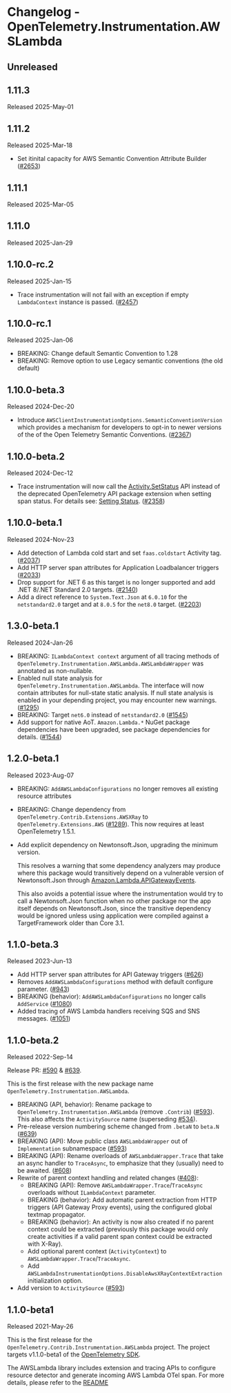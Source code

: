 # Changelog - OpenTelemetry.Instrumentation.AWSLambda

## Unreleased

## 1.11.3

Released 2025-May-01

## 1.11.2

Released 2025-Mar-18

* Set itinital capacity for AWS Semantic Convention Attribute Builder
  ([#2653](https://github.com/open-telemetry/opentelemetry-dotnet-contrib/pull/2653))

## 1.11.1

Released 2025-Mar-05

## 1.11.0

Released 2025-Jan-29

## 1.10.0-rc.2

Released 2025-Jan-15

* Trace instrumentation will not fail with an exception
  if empty `LambdaContext` instance is passed.
  ([#2457](https://github.com/open-telemetry/opentelemetry-dotnet-contrib/pull/2457))

## 1.10.0-rc.1

Released 2025-Jan-06

* BREAKING: Change default Semantic Convention to 1.28
* BREAKING: Remove option to use Legacy semantic conventions (the old default)

## 1.10.0-beta.3

Released 2024-Dec-20

* Introduce `AWSClientInstrumentationOptions.SemanticConventionVersion` which
  provides a mechanism for developers to opt-in to newer versions of the
  of the Open Telemetry Semantic Conventions.
  ([#2367](https://github.com/open-telemetry/opentelemetry-dotnet-contrib/pull/2367))

## 1.10.0-beta.2

Released 2024-Dec-12

* Trace instrumentation will now call the [Activity.SetStatus](https://learn.microsoft.com/dotnet/api/system.diagnostics.activity.setstatus)
  API instead of the deprecated OpenTelemetry API package extension when setting
  span status. For details see: [Setting Status](https://github.com/open-telemetry/opentelemetry-dotnet/blob/main/src/OpenTelemetry.Api/README.md#setting-status).
  ([#2358](https://github.com/open-telemetry/opentelemetry-dotnet-contrib/pull/2358))

## 1.10.0-beta.1

Released 2024-Nov-23

* Add detection of Lambda cold start and set `faas.coldstart` Activity tag.
  ([#2037](https://github.com/open-telemetry/opentelemetry-dotnet-contrib/pull/2037))
* Add HTTP server span attributes for Application Loadbalancer triggers
  ([#2033](https://github.com/open-telemetry/opentelemetry-dotnet-contrib/pull/2033))
* Drop support for .NET 6 as this target is no longer supported
  and add .NET 8/.NET Standard 2.0 targets.
  ([#2140](https://github.com/open-telemetry/opentelemetry-dotnet-contrib/pull/2140))
* Add a direct reference to `System.Text.Json` at `6.0.10` for the
  `netstandard2.0` target and at `8.0.5` for the `net8.0` target.
  ([#2203](https://github.com/open-telemetry/opentelemetry-dotnet-contrib/pull/2203))

## 1.3.0-beta.1

Released 2024-Jan-26

* BREAKING: `ILambdaContext context` argument of all tracing methods of
  `OpenTelemetry.Instrumentation.AWSLambda.AWSLambdaWrapper` was annotated as non-nullable.
* Enabled null state analysis for `OpenTelemetry.Instrumentation.AWSLambda`.
  The interface will now contain attributes for null-state static analysis.
  If null state analysis is enabled in your depending project, you may encounter
  new warnings.
  ([#1295](https://github.com/open-telemetry/opentelemetry-dotnet-contrib/pull/1295))
* BREAKING: Target `net6.0` instead of `netstandard2.0`
  ([#1545](https://github.com/open-telemetry/opentelemetry-dotnet-contrib/pull/1545))
* Add support for native AoT.
  `Amazon.Lambda.*` NuGet package dependencies have been upgraded, see package
  dependencies for details.
  ([#1544](https://github.com/open-telemetry/opentelemetry-dotnet-contrib/pull/1544))

## 1.2.0-beta.1

Released 2023-Aug-07

* BREAKING: `AddAWSLambdaConfigurations` no longer removes all existing
  resource attributes
* BREAKING: Change dependency from `OpenTelemetry.Contrib.Extensions.AWSXRay`
  to `OpenTelemetry.Extensions.AWS`
  ([#1289](https://github.com/open-telemetry/opentelemetry-dotnet-contrib/pull/1289)).
  This now requires at least OpenTelemetry 1.5.1.
* Add explicit dependency on Newtonsoft.Json, upgrading the minimum version.

  This resolves a warning that some dependency analyzers may produce where this
  package would transitively depend on a vulnerable version of Newtonsoft.Json
  through [Amazon.Lambda.APIGatewayEvents][].

  This also avoids a potential issue where the instrumentation would try to call
  a Newtonsoft.Json function when no other package nor the app itself depends on
  Newtonsoft.Json, since the transitive dependency would be ignored unless using
  application were compiled against a TargetFramework older than Core 3.1.

[Amazon.Lambda.APIGatewayEvents]: https://www.nuget.org/packages/Amazon.Lambda.APIGatewayEvents/2.4.1#dependencies-body-tab

## 1.1.0-beta.3

Released 2023-Jun-13

* Add HTTP server span attributes for API Gateway triggers
  ([#626](https://github.com/open-telemetry/opentelemetry-dotnet-contrib/pull/626))
* Removes `AddAWSLambdaConfigurations` method with default configure parameter.
  ([#943](https://github.com/open-telemetry/opentelemetry-dotnet-contrib/pull/943))
* BREAKING (behavior): `AddAWSLambdaConfigurations` no longer calls `AddService`
  ([#1080](https://github.com/open-telemetry/opentelemetry-dotnet-contrib/pull/1080))
* Added tracing of AWS Lambda handlers receiving SQS and SNS messages.
  ([#1051](https://github.com/open-telemetry/opentelemetry-dotnet-contrib/pull/1051))

## 1.1.0-beta.2

Released 2022-Sep-14

Release PR: [#590](https://github.com/open-telemetry/opentelemetry-dotnet-contrib/pull/590)
& [#639](https://github.com/open-telemetry/opentelemetry-dotnet-contrib/pull/639).

This is the first release with the new package name `OpenTelemetry.Instrumentation.AWSLambda`.

* BREAKING (API, behavior): Rename package to `OpenTelemetry.Instrumentation.AWSLambda`
  (remove `.Contrib`) ([#593](https://github.com/open-telemetry/opentelemetry-dotnet-contrib/pull/593)).
  This also affects the `ActivitySource` name (superseding [#534](https://github.com/open-telemetry/opentelemetry-dotnet-contrib/pull/534)).
* Pre-release version numbering scheme changed from `.betaN` to `beta.N` ([#639](https://github.com/open-telemetry/opentelemetry-dotnet-contrib/pull/639))
* BREAKING (API): Move public class `AWSLambdaWrapper` out of `Implementation` subnamespace
  ([#593](https://github.com/open-telemetry/opentelemetry-dotnet-contrib/pull/593))
* BREAKING (API): Rename overloads of `AWSLambdaWrapper.Trace` that take an async
  handler to `TraceAsync`, to emphasize that they (usually) need to be awaited.
  ([#608](https://github.com/open-telemetry/opentelemetry-dotnet-contrib/pull/608))
* Rewrite of parent context handling and related changes
  ([#408](https://github.com/open-telemetry/opentelemetry-dotnet-contrib/pull/408)):
  * BREAKING (API): Remove `AWSLambdaWrapper.Trace`/`TraceAsync` overloads
    without `ILambdaContext` parameter.
  * BREAKING (behavior): Add automatic parent extraction from HTTP triggers
    (API Gateway Proxy events), using the configured global textmap propagator.
  * BREAKING (behavior): An activity is now also created if no parent context
    could be extracted (previously this package would only create activities if
    a valid parent span context could be extracted with X-Ray).
  * Add optional parent context (`ActivityContext`) to `AWSLambdaWrapper.Trace`/`TraceAsync`.
  * Add `AWSLambdaInstrumentationOptions.DisableAwsXRayContextExtraction`
    initialization option.
* Add version to `ActivitySource` ([#593](https://github.com/open-telemetry/opentelemetry-dotnet-contrib/pull/593))

## 1.1.0-beta1

Released 2021-May-26

This is the first release for the `OpenTelemetry.Contrib.Instrumentation.AWSLambda`
project. The project targets v1.1.0-beta1 of the [OpenTelemetry
SDK](https://www.nuget.org/packages/OpenTelemetry/).

The AWSLambda library includes extension and tracing APIs to configure resource detector
and generate incoming AWS Lambda OTel span. For more details, please refer to the
[README](https://github.com/open-telemetry/opentelemetry-dotnet-contrib/blob/Instrumentation.AWSLambda-1.1.0-beta1/src/OpenTelemetry.Contrib.Instrumentation.AWSLambda/README.md)
